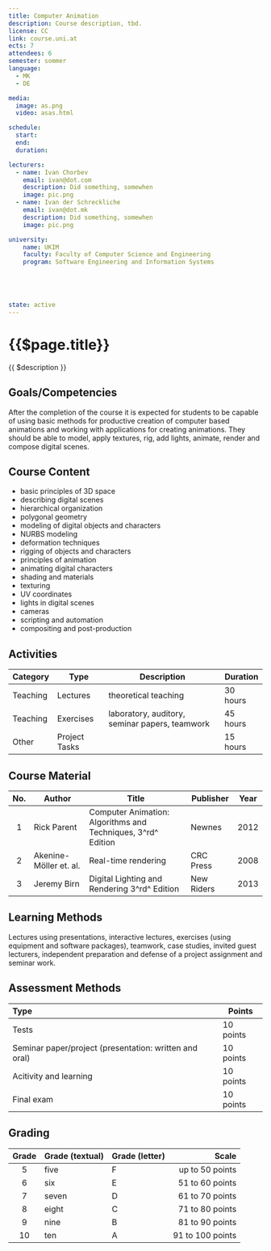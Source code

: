 ```yaml
---
title: Computer Animation
description: Course description, tbd.
license: CC
link: course.uni.at
ects: 7
attendees: 6
semester: sommer
language: 
  - MK
  - DE

media:
  image: as.png
  video: asas.html

schedule:
  start:
  end:
  duration:

lecturers:
  - name: Ivan Chorbev
    email: ivan@dot.com
    description: Did something, somewhen
    image: pic.png
  - name: Ivan der Schreckliche
    email: ivan@dot.mk
    description: Did something, somewhen
    image: pic.png

university:
    name: UKIM
    faculty: Faculty of Computer Science and Engineering
    program: Software Engineering and Information Systems





state: active
---
```


# {{$page.title}}

{{ $description }}

## Goals/Competencies

After the completion of the course it is expected for students to be capable of using basic methods for productive creation of computer based animations and working with applications for creating animations.
They should be able to model, apply textures, rig, add lights, animate, render and compose digital scenes.

## Course Content

* basic principles of 3D space
* describing digital scenes
* hierarchical organization
* polygonal geometry
* modeling of digital objects and characters
* NURBS modeling
* deformation techniques
* rigging of objects and characters
* principles of animation
* animating digital characters
* shading and materials
* texturing
* UV coordinates
* lights in digital scenes
* cameras
* scripting and automation
* compositing and post-production

## Activities

| Category | Type          | Description                                    | Duration |
| -------- | ------------- | ---------------------------------------------- | -------- |
| Teaching | Lectures      | theoretical teaching                           | 30 hours |
| Teaching | Exercises     | laboratory, auditory, seminar papers, teamwork | 45 hours |
| Other    | Project Tasks |                                                | 15 hours |

## Course Material

|  No.  | Author                 | Title                                                        | Publisher  | Year |
| :---: | ---------------------- | ------------------------------------------------------------ | ---------- | ---- |
|   1   | Rick Parent            | Computer Animation: Algorithms and Techniques, 3^rd^ Edition | Newnes     | 2012 |
|   2   | Akenine-Möller et. al. | Real-time rendering                                          | CRC Press  | 2008 |
|   3   | Jeremy Birn            | Digital Lighting and Rendering 3^rd^ Edition                 | New Riders | 2013 |

## Learning Methods

Lectures using presentations, interactive lectures, exercises (using equipment and software packages), teamwork, case studies, invited guest lecturers, independent preparation and defense of a project assignment and seminar work.

## Assessment Methods

| Type                                                   | Points    |
| :----------------------------------------------------- | --------- |
| Tests                                                  | 10 points |
| Seminar paper/project (presentation: written and oral) | 10 points |
| Acitivity and learning                                 | 10 points |
| Final exam                                             | 10 points |


## Grading

| Grade | Grade (textual) | Grade (letter) |            Scale |
| :---: | --------------- | -------------- | ---------------: |
|   5   | five            | F              |  up to 50 points |
|   6   | six             | E              |  51 to 60 points |
|   7   | seven           | D              |  61 to 70 points |
|   8   | eight           | C              |  71 to 80 points |
|   9   | nine            | B              |  81 to 90 points |
|  10   | ten             | A              | 91 to 100 points |